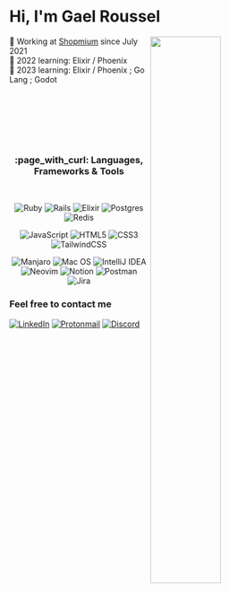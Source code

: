 # Hi, I'm Gael Roussel

[<img align="right" width="50%" src="https://github-readme-stats.vercel.app/api?username=mraiih&theme=dark&count_private=true&show_icons=true">](https://github.com/Mraiih)

💼 Working at [Shopmium](https://www.shopmium.com/) since July 2021  
🌱 2022 learning: Elixir / Phoenix  
🌱 2023 learning: Elixir / Phoenix ; Go Lang ; Godot
<br><br><br><br><br><br><br>

<div align="center" style="font-weight: bold;">
  <h3>:page_with_curl: Languages, Frameworks & Tools</h3>
</div>
<br />

<div align="center">
  
  ![Ruby](https://img.shields.io/badge/ruby-%23CC342D.svg?style=for-the-badge&logo=ruby&logoColor=white)
  ![Rails](https://img.shields.io/badge/rails-%23CC0000.svg?style=for-the-badge&logo=ruby-on-rails&logoColor=white)
  ![Elixir](https://img.shields.io/badge/elixir-%234B275F.svg?style=for-the-badge&logo=elixir&logoColor=white)
  ![Postgres](https://img.shields.io/badge/postgres-%23316192.svg?style=for-the-badge&logo=postgresql&logoColor=white)
  ![Redis](https://img.shields.io/badge/redis-%23DD0031.svg?style=for-the-badge&logo=redis&logoColor=white)
  
  ![JavaScript](https://img.shields.io/badge/javascript-%23323330.svg?style=for-the-badge&logo=javascript&logoColor=%23F7DF1E)
  ![HTML5](https://img.shields.io/badge/html5-%23E34F26.svg?style=for-the-badge&logo=html5&logoColor=white)
  ![CSS3](https://img.shields.io/badge/css3-%231572B6.svg?style=for-the-badge&logo=css3&logoColor=white)
  ![TailwindCSS](https://img.shields.io/badge/tailwindcss-%2338B2AC.svg?style=for-the-badge&logo=tailwind-css&logoColor=white)

  ![Manjaro](https://img.shields.io/badge/Manjaro-35BF5C?style=for-the-badge&logo=Manjaro&logoColor=white)
  ![Mac OS](https://img.shields.io/badge/mac%20os-000000?style=for-the-badge&logo=macos&logoColor=F0F0F0)
  ![IntelliJ IDEA](https://img.shields.io/badge/IntelliJIDEA-000000.svg?style=for-the-badge&logo=intellij-idea&logoColor=white)
  ![Neovim](https://img.shields.io/badge/NeoVim-%2357A143.svg?&style=for-the-badge&logo=neovim&logoColor=white)
  ![Notion](https://img.shields.io/badge/Notion-%23000000.svg?style=for-the-badge&logo=notion&logoColor=white)
  ![Postman](https://img.shields.io/badge/Postman-FF6C37?style=for-the-badge&logo=postman&logoColor=white)
  ![Jira](https://img.shields.io/badge/jira-%230A0FFF.svg?style=for-the-badge&logo=jira&logoColor=white)
  
</div>

<h3>Feel free to contact me</h3>

[![LinkedIn](https://img.shields.io/badge/linkedin-%230077B5.svg?style=for-the-badge&logo=linkedin&logoColor=white)](https://www.linkedin.com/in/groussel42/)
[![Protonmail](https://img.shields.io/badge/ProtonMail-8B89CC?style=for-the-badge&logo=protonmail&logoColor=white)](mailto:gaelroussel@protonmail.com)
[![Discord](https://img.shields.io/badge/Mraiih-%237289DA.svg?style=for-the-badge&logo=discord&logoColor=white)](https://discord.com/users/87853507738079232)
